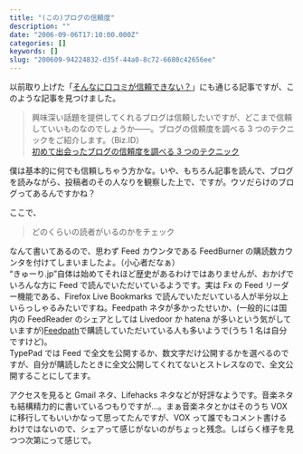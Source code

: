 ```yaml
---
title: "(この)ブログの信頼度"
description: ""
date: "2006-09-06T17:10:00.000Z"
categories: []
keywords: []
slug: "200609-94224832-d35f-44a0-8c72-6680c42656ee"
---
```


以前取り上げた「[そんなに口コミが信頼できない？](/posts/aee5b02b-5e6c-474e-bb99-f51507432f0b/)」にも通じる記事ですが、このような記事を見つけました。

> 興味深い話題を提供してくれるブログは信頼したいですが、どこまで信頼していいものなのでしょうか――。ブログの信頼度を調べる 3 つのテクニックをご紹介します。（Biz.ID）  
> [初めて出会ったブログの信頼度を調べる 3 つのテクニック](http://www.itmedia.co.jp/bizid/articles/0609/06/news035.html)

僕は基本的に何でも信頼しちゃう方かな。いや、もちろん記事を読んで、ブログを読みながら、投稿者のその人なりを観察した上で、ですが。ウソだらけのブログってあるんですかね？

ここで、

> どのくらいの読者がいるのかをチェック

なんて書いてあるので、思わず Feed カウンタである FeedBurner の購読数カウンタを付けてしまいましたよ。（小心者だなぁ）  
“きゅーり.jp”自体は始めてそれほど歴史があるわけではありませんが、おかげでいろんな方に Feed で読んでいただいているようです。実は Fx の Feed リーダー機能である、Firefox Live Bookmarks で読んでいただいている人が半分以上いらっしゃるみたいですね。Feedpath ネタが多かったせいか、(一般的には国内の FeedReader のシェアとしては Livedoor か hatena が多いという気がしていますが)[Feedpath](http://feedpath.jp/)で購読していただいている人も多いようで(うち 1 名は自分ですけど)。  
TypePad では Feed で全文を公開するか、数文字だけ公開するかを選べるのですが、自分が購読したときに全文公開してくれてないとストレスなので、全文公開することにしてます。

アクセスを見ると Gmail ネタ、Lifehacks ネタなどが好評なようです。音楽ネタも結構精力的に書いているつもりですが…。まぁ音楽ネタとかはそのうち VOX に移行してもいいかなって思ってたんですが、VOX って誰でもコメント書けるわけではないので、シェアって感じがないのがちょっと残念。しばらく様子を見つつ次第にって感じで。

